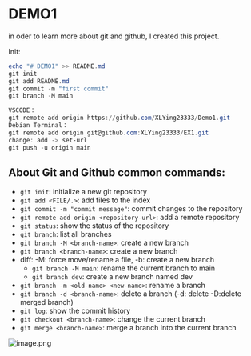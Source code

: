 ﻿# DEMO1

in oder to learn more about git and github, I created this project.

Init:
```powershell
echo "# DEMO1" >> README.md
git init
git add README.md
git commit -m "first commit"
git branch -M main

VSCODE：
git remote add origin https://github.com/XLYing23333/Demo1.git
Debian Terminal：
git remote add origin git@github.com:XLYing23333/EX1.git
change: add -> set-url
git push -u origin main
```

## About Git and Github common commands:

- `git init`: initialize a new git repository
- `git add <FILE/.>`: add files to the index
- `git commit -m "commit message"`: commit changes to the repository
- `git remote add origin <repository-url>`: add a remote repository
- `git status`: show the status of the repository
- `git branch`: list all branches
- `git branch -M <branch-name>`: create a new branch
- `git branch <branch-name>`: create a new branch
- diff: -M: force move/rename a file, -b: create a new branch
  - `git branch -M main`: rename the current branch to main
  - `git branch dev`: create a new branch named dev
- `git branch -m <old-name> <new-name>`: rename a branch
- `git branch -d <branch-name>`: delete a branch (-d: delete -D:delete merged branch)
- `git log`: show the commit history
- `git checkout <branch-name>`: change the current branch
- `git merge <branch-name>`: merge a branch into the current branch


<img src="https://cdn.jsdelivr.net/gh/XLY23333/picture01/img01/TXLY.png" alt="image.png" />
